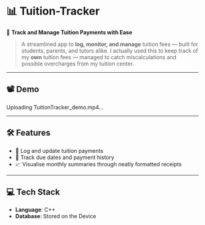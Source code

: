# 📊 Tuition-Tracker  

🎯 **Track and Manage Tuition Payments with Ease**  
> A streamlined app to **log, monitor, and manage** tuition fees — built for students, parents, and tutors alike.
> I actually used this to keep track of my **own** tuition fees — managed to catch miscalculations and possible overcharges from my tuition center.

---

## 📽️ Demo  
<!-- Embed video or link here -->


Uploading TuitionTracker_demo.mp4…



---

## 🛠️ Features  
- 🧾 Log and update tuition payments  
- 📅 Track due dates and payment history  
- 📈 Visualise monthly summaries through neatly formatted receipts

---

## 💻 Tech Stack  
- **Language**: C++
- **Database**: Stored on the Device
